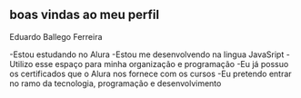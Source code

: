 ## boas vindas ao meu perfil

Eduardo Ballego Ferreira

-Estou estudando no Alura
-Estou me desenvolvendo na lingua JavaSript
-Utilizo esse espaço para minha organização e programação
-Eu já possuo os certificados que o Alura nos fornece com os cursos
-Eu pretendo entrar no ramo da tecnologia, programação e desenvolvimento

